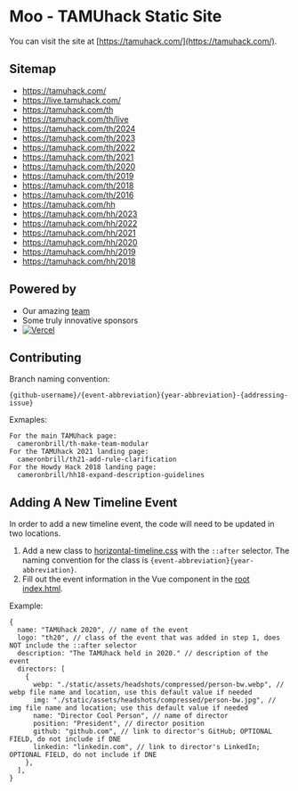 # Moo - TAMUhack Static Site

You can visit the site at [https://tamuhack.com/](https://tamuhack.com/).

## Sitemap
- https://tamuhack.com/
- https://live.tamuhack.com/
- https://tamuhack.com/th
- https://tamuhack.com/th/live
- https://tamuhack.com/th/2024
- https://tamuhack.com/th/2023
- https://tamuhack.com/th/2022
- https://tamuhack.com/th/2021
- https://tamuhack.com/th/2020
- https://tamuhack.com/th/2019
- https://tamuhack.com/th/2018
- https://tamuhack.com/th/2016
- https://tamuhack.com/hh
- https://tamuhack.com/hh/2023
- https://tamuhack.com/hh/2022
- https://tamuhack.com/hh/2021
- https://tamuhack.com/hh/2020
- https://tamuhack.com/hh/2019
- https://tamuhack.com/hh/2018

## Powered by

* Our amazing [team](https://tamuhack.com#past-iterations)
* Some truly innovative sponsors
* [![Vercel](./static/assets/powered-by-vercel.svg)](https://vercel.com?utm_source=tamuhack&utm_campaign=oss)

## Contributing

Branch naming convention:
```
{github-username}/{event-abbreviation}{year-abbreviation}-{addressing-issue}
```

Exmaples:
```
For the main TAMUhack page:
  cameronbrill/th-make-team-modular
For the TAMUhack 2021 landing page:
  cameronbrill/th21-add-rule-clarification
For the Howdy Hack 2018 landing page:
  cameronbrill/hh18-expand-description-guidelines
```

## Adding A New Timeline Event
In order to add a new timeline event, the code will need to be updated in two locations.

1. Add a new class to [horizontal-timeline.css](https://github.com/tamuhack-org/moo/blob/master/static/styles/horizontal-timeline.css) with the `::after` selector. The naming convention for the class is ```{event-abbreviation}{year-abbreviation}```.
2. Fill out the event information in the Vue component in the [root index.html](https://github.com/tamuhack-org/moo/blob/master/index.html). 

Example:
```
{
  name: "TAMUhack 2020", // name of the event
  logo: "th20", // class of the event that was added in step 1, does NOT include the ::after selector
  description: "The TAMUhack held in 2020." // description of the event
  directors: [
    {
      webp: "./static/assets/headshots/compressed/person-bw.webp", // webp file name and location, use this default value if needed
      img: "./static/assets/headshots/compressed/person-bw.jpg", // img file name and location; use this default value if needed
      name: "Director Cool Person", // name of director
      position: "President", // director position
      github: "github.com", // link to director's GitHub; OPTIONAL FIELD, do not include if DNE
      linkedin: "linkedin.com", // link to director's LinkedIn; OPTIONAL FIELD, do not include if DNE
    },
  ],
}
```
